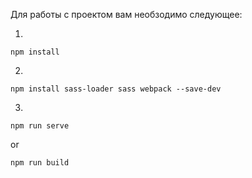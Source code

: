 Для работы с проектом вам необзодимо следующее:

1.
```
npm install
```
2.
```
npm install sass-loader sass webpack --save-dev
```

3.
```
npm run serve
```
or

```
npm run build
```


